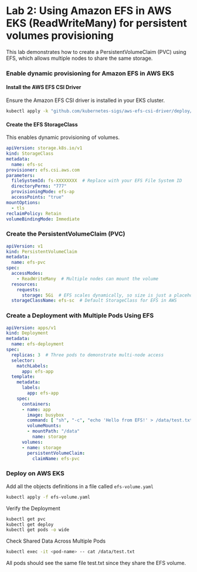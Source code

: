 # Lab 2: Using Amazon EFS in AWS EKS (ReadWriteMany) for persistent volumes provisioning

This lab demonstrates how to create a PersistentVolumeClaim (PVC) using EFS, which allows multiple nodes to share the same storage.

### Enable dynamic provisioning for Amazon EFS in AWS EKS

#### Install the AWS EFS CSI Driver
Ensure the Amazon EFS CSI driver is installed in your EKS cluster.

```bash
kubectl apply -k "github.com/kubernetes-sigs/aws-efs-csi-driver/deploy/kubernetes/overlays/stable/ecr/?ref=release-1.3
```
#### Create the EFS StorageClass

This enables dynamic provisioning of volumes.

```yaml
apiVersion: storage.k8s.io/v1
kind: StorageClass
metadata:
  name: efs-sc
provisioner: efs.csi.aws.com
parameters:
  fileSystemId: fs-XXXXXXXX  # Replace with your EFS File System ID
  directoryPerms: "777"
  provisioningMode: efs-ap
  accessPoints: "true"
mountOptions:
  - tls
reclaimPolicy: Retain
volumeBindingMode: Immediate
```

### Create the PersistentVolumeClaim (PVC)

```yaml
apiVersion: v1
kind: PersistentVolumeClaim
metadata:
  name: efs-pvc
spec:
  accessModes:
    - ReadWriteMany  # Multiple nodes can mount the volume
  resources:
    requests:
      storage: 5Gi  # EFS scales dynamically, so size is just a placeholder
  storageClassName: efs-sc  # Default StorageClass for EFS in AWS
```

### Create a Deployment with Multiple Pods Using EFS

```yaml
apiVersion: apps/v1
kind: Deployment
metadata:
  name: efs-deployment
spec:
  replicas: 3  # Three pods to demonstrate multi-node access
  selector:
    matchLabels:
      app: efs-app
  template:
    metadata:
      labels:
        app: efs-app
    spec:
      containers:
      - name: app
        image: busybox
        command: [ "sh", "-c", "echo 'Hello from EFS!' > /data/test.txt && sleep 3600" ]
        volumeMounts:
        - mountPath: "/data"
          name: storage
      volumes:
      - name: storage
        persistentVolumeClaim:
          claimName: efs-pvc
```

### Deploy on AWS EKS
Add all the objects definitions in a file called `efs-volume.yaml`
```bash
kubectl apply -f efs-volume.yaml
```
Verify the Deployment

```bash
kubectl get pvc
kubectl get deploy
kubectl get pods -o wide
```

Check Shared Data Across Multiple Pods

```bash
kubectl exec -it <pod-name> -- cat /data/test.txt
```
All pods should see the same file test.txt since they share the EFS volume.

